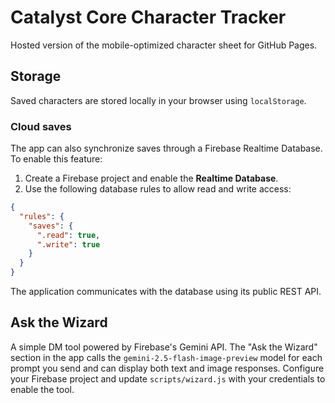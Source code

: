 # Catalyst Core Character Tracker

Hosted version of the mobile-optimized character sheet for GitHub Pages.

## Storage

Saved characters are stored locally in your browser using `localStorage`.

### Cloud saves

The app can also synchronize saves through a Firebase Realtime Database. To
enable this feature:

1. Create a Firebase project and enable the **Realtime Database**.
2. Use the following database rules to allow read and write access:

```json
{
  "rules": {
    "saves": {
      ".read": true,
      ".write": true
    }
  }
}
```

The application communicates with the database using its public REST API.

## Ask the Wizard

A simple DM tool powered by Firebase's Gemini API. The "Ask the Wizard" section
in the app calls the `gemini-2.5-flash-image-preview` model for each prompt you
send and can display both text and image responses. Configure your Firebase
project and update `scripts/wizard.js` with your credentials to enable the
tool.

